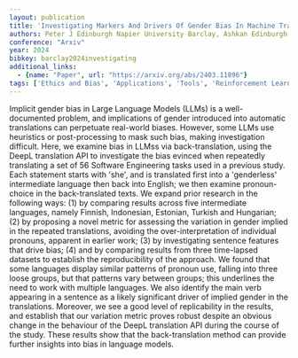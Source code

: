 ```yaml
---
layout: publication
title: 'Investigating Markers And Drivers Of Gender Bias In Machine Translations'
authors: Peter J Edinburgh Napier University Barclay, Ashkan Edinburgh Napier University Sami
conference: "Arxiv"
year: 2024
bibkey: barclay2024investigating
additional_links:
  - {name: "Paper", url: "https://arxiv.org/abs/2403.11896"}
tags: ['Ethics and Bias', 'Applications', 'Tools', 'Reinforcement Learning']
---
```

Implicit gender bias in Large Language Models (LLMs) is a well-documented
problem, and implications of gender introduced into automatic translations can
perpetuate real-world biases. However, some LLMs use heuristics or
post-processing to mask such bias, making investigation difficult. Here, we
examine bias in LLMss via back-translation, using the DeepL translation API to
investigate the bias evinced when repeatedly translating a set of 56 Software
Engineering tasks used in a previous study. Each statement starts with 'she',
and is translated first into a 'genderless' intermediate language then back
into English; we then examine pronoun-choice in the back-translated texts. We
expand prior research in the following ways: (1) by comparing results across
five intermediate languages, namely Finnish, Indonesian, Estonian, Turkish and
Hungarian; (2) by proposing a novel metric for assessing the variation in
gender implied in the repeated translations, avoiding the over-interpretation
of individual pronouns, apparent in earlier work; (3) by investigating sentence
features that drive bias; (4) and by comparing results from three time-lapsed
datasets to establish the reproducibility of the approach. We found that some
languages display similar patterns of pronoun use, falling into three loose
groups, but that patterns vary between groups; this underlines the need to work
with multiple languages. We also identify the main verb appearing in a sentence
as a likely significant driver of implied gender in the translations. Moreover,
we see a good level of replicability in the results, and establish that our
variation metric proves robust despite an obvious change in the behaviour of
the DeepL translation API during the course of the study. These results show
that the back-translation method can provide further insights into bias in
language models.
